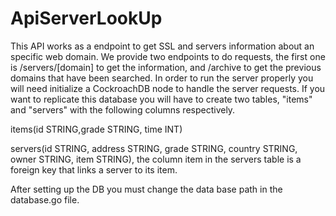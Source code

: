 # ApiServerLookUp
This API works as a endpoint to get SSL and servers information about an specific web domain. We provide two endpoints to do requests, the first one is /servers/[domain] to get the information, and /archive to get the previous domains that have been searched.
In order to run the server properly you will need initialize a CockroachDB node to handle the server requests. If you want to replicate this database you will have to create two tables, "items" and "servers" with the following columns respectively.

items(id STRING,grade STRING, time INT)

servers(id STRING, address STRING, grade STRING, country STRING, owner STRING, item STRING), the column item in the servers table is a foreign key that links a server to its item.

After setting up the DB you must change the data base path in the database.go file.
